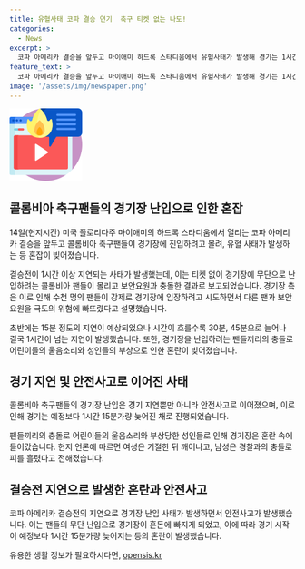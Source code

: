 ```yaml
---
title: 유혈사태 코파 결승 연기  축구 티켓 없는 나도!
categories:
  - News
excerpt: >
  코파 아메리카 결승을 앞두고 마이애미 하드록 스타디움에서 유혈사태가 발생해 경기는 1시간 이상 지연되었습니다. 티켓 없는 콜롬비아 팬들이 무단으로 난입하려고 하자 보안요원과 충돌하며 안전 문제가 대두되었습니다. 결국 경기는 1시간 15분가량 늦어지며 콜롬비아는 23년 만에 결승에 진출하여 우승을 노립니다. 아르헨티나는 리오넬 메시를 앞세워 메이저 대회 3연패를 노리고 있습니다.
feature_text: >
  코파 아메리카 결승을 앞두고 마이애미 하드록 스타디움에서 유혈사태가 발생해 경기는 1시간 이상 지연되었습니다. 티켓 없는 콜롬비아 팬들이 무단으로 난입하려고 하자 보안요원과 충돌하며 안전 문제가 대두되었습니다. 결국 경기는 1시간 15분가량 늦어지며 콜롬비아는 23년 만에 결승에 진출하여 우승을 노립니다. 아르헨티나는 리오넬 메시를 앞세워 메이저 대회 3연패를 노리고 있습니다.
image: '/assets/img/newspaper.png'
---
```


<p><img src="/assets/img/news.png" alt="rentncar 속보" /></p>

<h2 data-ke-size="size26">콜롬비아 축구팬들의 경기장 난입으로 인한 혼잡</h2>

<p data-ke-size="size16">14일(현지시간) 미국 플로리다주 마이애미의 하드록 스타디움에서 열리는 코파 아메리카 결승을 앞두고 콜롬비아 축구팬들이 경기장에 진입하려고 몰려, 유혈 사태가 발생하는 등 혼잡이 빚어졌습니다.</p>

<p data-ke-size="size16">결승전이 1시간 이상 지연되는 사태가 발생했는데, 이는 티켓 없이 경기장에 무단으로 난입하려는 콜롬비아 팬들이 몰리고 보안요원과 충돌한 결과로 보고되었습니다. 경기장 측은 이로 인해 수천 명의 팬들이 강제로 경기장에 입장하려고 시도하면서 다른 팬과 보안 요원을 극도의 위험에 빠뜨렸다고 설명했습니다.</p>

<p data-ke-size="size16">초반에는 15분 정도의 지연이 예상되었으나 시간이 흐를수록 30분, 45분으로 늘어나 결국 1시간이 넘는 지연이 발생했습니다. 또한, 경기장을 난입하려는 팬들끼리의 충돌로 어린이들의 울음소리와 성인들의 부상으로 인한 혼란이 빚어졌습니다.</p>

<h2 data-ke-size="size26">경기 지연 및 안전사고로 이어진 사태</h2>

<p data-ke-size="size16">콜롬비아 축구팬들의 경기장 난입은 경기 지연뿐만 아니라 안전사고로 이어졌으며, 이로 인해 경기는 예정보다 1시간 15분가량 늦어진 채로 진행되었습니다.</p>

<p data-ke-size="size16">팬들끼리의 충돌로 어린이들의 울음소리와 부상당한 성인들로 인해 경기장은 혼란 속에 들어갔습니다. 현지 언론에 따르면 여성은 기절한 뒤 깨어나고, 남성은 경찰과의 충돌로 피를 흘렸다고 전해졌습니다.</p>

<h2 data-ke-size="size26">결승전 지연으로 발생한 혼란과 안전사고</h2>

<p data-ke-size="size16">코파 아메리카 결승전의 지연으로 경기장 난입 사태가 발생하면서 안전사고가 발생했습니다. 이는 팬들의 무단 난입으로 경기장이 혼돈에 빠지게 되었고, 이에 따라 경기 시작이 예정보다 1시간 15분가량 늦어지는 등의 혼란이 발생했습니다.</p>
유용한 생활 정보가 필요하시다면, <a href="https://opensis.kr" rel="dofollow">opensis.kr</a>



